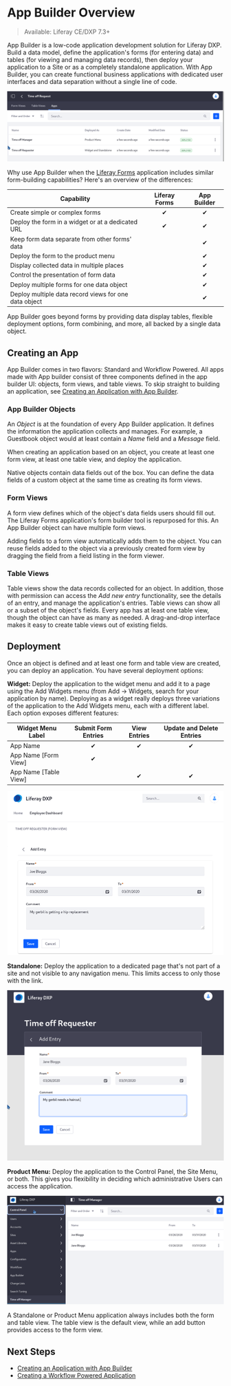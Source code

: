 # App Builder Overview

> Available: Liferay CE/DXP 7.3+

App Builder is a low-code application development solution for Liferay DXP. Build a data model, define the application's forms (for entering data) and tables (for viewing and managing data records), then deploy your application to a Site or as a completely standalone application. With App Builder, you can create functional business applications with dedicated user interfaces and data separation without a single line of code.

![Two separate applications are deployed for this App Builder object.](./app-builder-overview/images/01.png)

Why use App Builder when the [Liferay Forms](../../process-automation/forms/introduction-to-forms.md) application includes similar form-building capabilities? Here's an overview of the differences:

| Capability | Liferay Forms | App Builder |
|------------|:-------------:|:-----------:|
| Create simple or complex forms | &#10004; | &#10004; |
| Deploy the form in a widget or at a dedicated URL | &#10004; | &#10004; |
| Keep form data separate from other forms' data |  | &#10004; |
| Deploy the form to the product menu |      |    &#10004;   |
| Display collected data in multiple places |        |  &#10004;       |
| Control the presentation of form data |        |      &#10004;   |
| Deploy multiple forms for one data object |        |      &#10004;   |
| Deploy multiple data record views for one data object |        |      &#10004;   |

App Builder goes beyond forms by providing data display tables, flexible deployment options, form combining, and more, all backed by a single data object. 

## Creating an App

App Builder comes in two flavors: Standard and Workflow Powered. All apps made with App builder consist of three components defined in the app builder UI: objects, form views, and table views. To skip straight to building an application, see [Creating an Application with App Builder](./creating-a-standard-application.md).

### App Builder Objects

An _Object_ is at the foundation of every App Builder application. It defines the information the application collects and manages. For example, a Guestbook object would at least contain a _Name_ field and a _Message_ field. 

When creating an application based on an object, you create at least one form view, at least one table view, and deploy the application.

Native objects contain data fields out of the box. You can define the data fields of a custom object at the same time as creating its form views.

### Form Views

A form view defines which of the object's data fields users should fill out. The Liferay Forms application's form builder tool is repurposed for this. An App Builder object can have multiple form views.

Adding fields to a form view automatically adds them to the object. You can reuse fields added to the object via a previously created form view by dragging the field from a field listing in the form viewer.

### Table Views

Table views show the data records collected for an object. In addition, those with permission can access the _Add new entry_ functionality, see the details of an entry, and manage the application's entries. Table views can show all or a subset of the object's fields. Every app has at least one table view, though the object can have as many as needed. A drag-and-drop interface makes it easy to create table views out of existing fields. 

## Deployment

Once an object is defined and at least one form and table view are created, you can deploy an application. You have several deployment options:

**Widget:** Deploy the application to the widget menu and add it to a page using the Add Widgets menu (from Add &rarr; Widgets, search for your application by name). Deploying as a widget really deploys three variations of the application to the Add Widgets menu, each with a different label. Each option exposes different features: 

| Widget Menu Label     | Submit Form Entries | View Entries | Update and Delete Entries |
|-----------------------|:-----------:|:------------:|:----------------:|
| App Name              |     &#10004;   |      &#10004;   |      &#10004;       |
| App Name [Form View]  |     &#10004;   |         |          |
| App Name [Table View] |        |      &#10004;   |      &#10004;       |

![App Builder widgets are placed on pages.](./app-builder-overview/images/03.png)

**Standalone:** Deploy the application to a dedicated page that's not part of a site and not visible to any navigation menu. This limits access to only those with the link.

![Standalone App Builder applications are accessible only by direct link](./app-builder-overview/images/04.png)

**Product Menu:** Deploy the application to the Control Panel, the Site Menu, or both. This gives you flexibility in deciding which administrative Users can access the application.

![App Builder applications can be added to the Product Menu.](./app-builder-overview/images/02.png)

A Standalone or Product Menu application always includes both the form and table view. The table view is the default view, while an add button provides access to the form view.

## Next Steps

* [Creating an Application with App Builder](./creating-a-standard-application.md)
* [Creating a Workflow Powered Application](./creating-a-workflow-powered-application.md)
